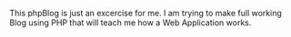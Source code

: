 This phpBlog is just an excercise for me. I am trying to make full working Blog using PHP that will teach me how a Web Application works. 
